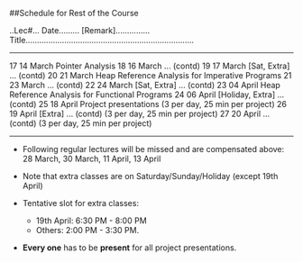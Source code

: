 ##Schedule for Rest of the Course

..Lec#... Date.........    [Remark]...............  Title..........................................................................
-------   --------------   -----------------------  ------------------------------------------------------
   17     14 March                                  Pointer Analysis 
   18     16 March                                  ... (contd)
   19     17 March         [Sat, Extra]             ... (contd)
   20     21 March                                  Heap Reference Analysis for Imperative Programs
   21     23 March                                  ... (contd)
   22     24 March         [Sat, Extra]             ... (contd)
   23     04 April                                  Heap Reference Analysis for Functional Programs
   24     06 April         [Holiday, Extra]         ... (contd)
   25     18 April                                  Project presentations (3 per day, 25 min per project)
   26     19 April         [Extra]                  ... (contd)           (3 per day, 25 min per project)
   27     20 April                                  ... (contd)           (3 per day, 25 min per project)
-------   --------------   -----------------------  -------------------------------------------------------


* Following regular lectures will be missed and are compensated above:
  28 March, 30 March, 11 April, 13 April

* Note that extra  classes are on Saturday/Sunday/Holiday (except 19th April)

* Tentative slot for extra classes: 
    * 19th April: 6:30 PM - 8:00 PM
    * Others: 2:00 PM - 3:30 PM. 

* __Every one__ has to be __present__ for all project presentations.

